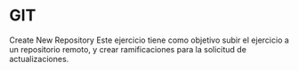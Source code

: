 # GIT
Create New Repository
Este ejercicio tiene como objetivo subir el ejercicio a un repositorio remoto, y crear
ramificaciones para la solicitud de actualizaciones.
